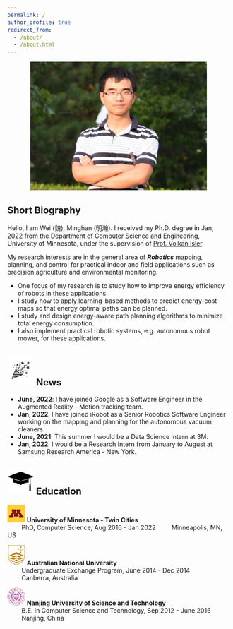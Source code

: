 ```yaml
---
permalink: /
author_profile: true
redirect_from: 
  - /about/
  - /about.html
---
```


<p align="center">
 <img src="/images/myphoto-2.jpg?raw=true" alt="Photo" style="width: 400px;"/> 
</p>

## Short Biography

Hello, I am Wei (魏), Minghan (明瀚). I received my Ph.D. degree in Jan, 2022 from the Department of Computer Science and Engineering, University of Minnesota, under the supervision of [Prof. Volkan Isler](https://www-users.cse.umn.edu/~isler/).

My research interests are in the general area of ***Robotics*** mapping, planning, and control for practical indoor and field applications such as precision agriculture and environmental monitoring.
* One focus of my research is to study how to improve energy efficiency of robots in these applications.
* I study how to apply learning-based methods to predict energy-cost maps so that energy optimal paths can be planned.
* I study and design energy-aware path planning algorithms to minimize total energy consumption.
* I also implement practical robotic systems, e.g. autonomous robot mower, for these applications.

## <img src="/images/logos/celebrate.png?raw=true" alt="Photo" style="width: 60px;"/> News
* **June, 2022**: I have joined Google as a Software Engineer in the Augmented Reality - Motion tracking team.
* **Jan, 2022**: I have joined iRobot as a Senior Robotics Software Engineer working on the mapping and planning for the autonomous vacuum cleaners.
* **June, 2021**: This summer I would be a Data Science intern at 3M.
* **Jan, 2022**: I would be a Research Intern from January to August at Samsung Research America - New York.

## <img src="/images/logos/education.jpeg?raw=true" alt="Photo" style="width: 60px;"/> Education 
<img src="/images/logos/umn-logo.png?raw=true" alt="Photo" style="width: 40px;"/> **University of Minnesota - Twin Cities** \
&emsp;&emsp; PhD, Computer Science, Aug 2016 - Jan 2022
&emsp;&emsp; Minneapolis, MN, US

<img src="/images/logos/anu-logo.jpg?raw=true" alt="Photo" style="width: 40px;"/> **Australian National University** \
&emsp;&emsp; Undergraduate Exchange Program, June 2014 - Dec 2014 \
&emsp;&emsp; Canberra, Australia

<img src="/images/logos/NJUST.png?raw=true" alt="Photo" style="width: 40px;"/> **Nanjing University of Science and Technology** \
&emsp;&emsp; B.E. in Computer Science and Technology, Sep 2012 - June 2016 \
&emsp;&emsp; Nanjing, China